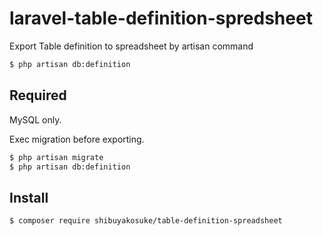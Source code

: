# laravel-table-definition-spredsheet

Export Table definition to spreadsheet by artisan command

```bash
$ php artisan db:definition
```

## Required

MySQL only.

Exec migration before exporting.

```bash
$ php artisan migrate
$ php artisan db:definition
```

## Install

```bash
$ composer require shibuyakosuke/table-definition-spreadsheet 
```